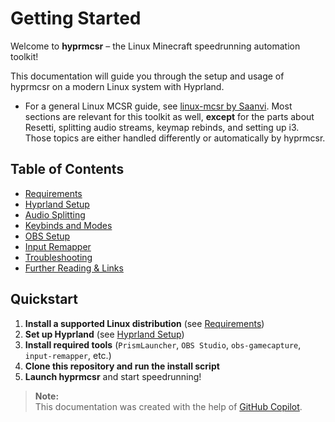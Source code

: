 # Getting Started

Welcome to **hyprmcsr** – the Linux Minecraft speedrunning automation toolkit!

This documentation will guide you through the setup and usage of hyprmcsr on a modern Linux system with Hyprland.

- For a general Linux MCSR guide, see [linux-mcsr by Saanvi](https://its-saanvi.github.io/linux-mcsr/).
  Most sections are relevant for this toolkit as well, **except** for the parts about Resetti, splitting audio streams, keymap rebinds, and setting up i3.  
  Those topics are either handled differently or automatically by hyprmcsr.

## Table of Contents

- [Requirements](./requirements.md)
- [Hyprland Setup](./hyprland-setup.md)
- [Audio Splitting](./audio-splitting.md)
- [Keybinds and Modes](./keybinds-and-modes.md)
- [OBS Setup](./obs-setup.md)
- [Input Remapper](./input-remapper.md)
- [Troubleshooting](./troubleshooting.md)
- [Further Reading & Links](./links.md)

## Quickstart

1. **Install a supported Linux distribution** (see [Requirements](./requirements.md))
2. **Set up Hyprland** (see [Hyprland Setup](./hyprland-setup.md))
3. **Install required tools** (`PrismLauncher`, `OBS Studio`, `obs-gamecapture`, `input-remapper`, etc.)
4. **Clone this repository and run the install script**
5. **Launch hyprmcsr** and start speedrunning!

> **Note:**  
> This documentation was created with the help of [GitHub Copilot](https://github.com/features/copilot).
